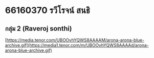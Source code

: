 # 66160370 รวีโรจน์ สนธิ
## กลุ่ม 2 (Raveroj sonthi)
[https://media.tenor.com/UBOOvhYQWS8AAAAM/arona-arona-blue-archive.gif](https://media1.tenor.com/m/UBOOvhYQWS8AAAAd/arona-arona-blue-archive.gif)
